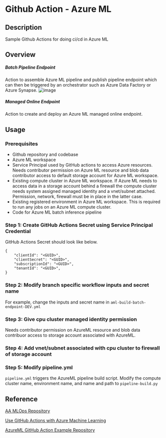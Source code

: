 # Github Action - Azure ML

## Description
Sample Github Actions for doing ci/cd in Azure ML

## Overview
##### Batch Pipeline Endpoint
Action to assemble Azure ML pipeline and publish pipeline endpoint which can then be triggered by an orchestrator such as Azure Data Factory or Azure Synapse.
![image](https://user-images.githubusercontent.com/83986810/217064665-ca4290d2-8851-4433-8ba7-798ba9752487.png)

##### Managed Online Endpoint
Action to create and deploy an Azure ML managed online endpoint.

## Usage
### Prerequisites
- Github repository and codebase
- Azure ML workspace
- Service Principal used by GitHub actions to access Azure resources. Needs contributor permission on Azure ML resource and blob data contributor access to default storage account for Azure ML workspace.
- Existing compute cluster in Azure ML workspace. If Azure ML needs to access data in a storage account behind a firewall the compute cluster needs system assigned managed identity and a vnet/subnet attached. Permission, network, firewall must be in place in the latter case. 
- Existing registered environment in Azure ML workspace. This is required to run any jobs on an Azure ML compute cluster.
- Code for Azure ML batch inference pipeline

### Step 1: Create GitHub Actions Secret using Service Principal Credential
GitHub Actions Secret should look like below. 

```
{
    "clientId": "<GUID>",
    "clientSecret": "<GUID>",
    "subscriptionId": "<GUID>",
    "tenantId": "<GUID>",
}
```
### Step 2: Modify branch specific workflow inputs and secret name
For example, change the inputs and secret name in `aml-build-batch-endpoint-DEV.yml`

### Step 3: Give cpu cluster managed identity permission
Needs contributor permission on AzureML resource and blob data contribuor access to storage account associated with AzureML.

### Step 4: Add vnet/subnet associated with cpu cluster to firewall of storage account

### Step 5: Modify pipeline.yml
`pipeline.yml` triggers the AzureML pipeline build script. Modify the compute cluster name, environment name, and name and path to `pipeline-build.py`

## Reference

[AA MLOps Repository](https://github.com/SEAdvancedAnalyticsOrg/MachineLearningOps)

[Use GitHub Actions with Azure Machine Learning](https://learn.microsoft.com/en-us/azure/machine-learning/how-to-github-actions-machine-learning?tabs=userlevel)

[AzureML GitHub Action Example Repository](https://github.com/azure/azureml-examples)

